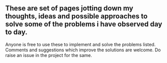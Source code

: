 ## These are set of pages jotting down my thoughts, ideas and possible approaches to solve some of the problems i have observed day to day.

Anyone is free to use these to implement and solve the problems listed. 
Comments and suggestions which improve the solutions are welcome. 
Do raise an issue in the project for the same.
